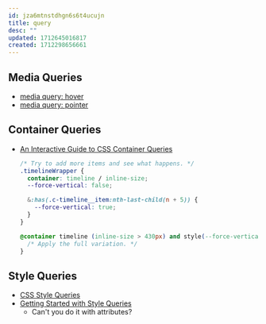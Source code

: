 ```yaml
---
id: jza6mtnstdhgn6s6t4ucujn
title: query
desc: ""
updated: 1712645016817
created: 1712298656661
---
```


## Media Queries

- [media query: hover](https://developer.mozilla.org/en-US/docs/Web/CSS/@media/hover)
- [media query: pointer](https://developer.mozilla.org/en-US/docs/Web/CSS/@media/pointer)

## Container Queries

- [An Interactive Guide to CSS Container Queries](https://ishadeed.com/article/css-container-query-guide)

  ```css
  /* Try to add more items and see what happens. */
  .timelineWrapper {
    container: timeline / inline-size;
    --force-vertical: false;

    &:has(.c-timeline__item:nth-last-child(n + 5)) {
      --force-vertical: true;
    }
  }
  ```

  ```css
  @container timeline (inline-size > 430px) and style(--force-vertical: false) {
    /* Apply the full variation. */
  }
  ```

## Style Queries

- [CSS Style Queries](https://ishadeed.com/article/css-container-style-queries/)
- [Getting Started with Style Queries](https://developer.chrome.com/docs/css-ui/style-queries?hl=en)
  - Can't you do it with attributes?

